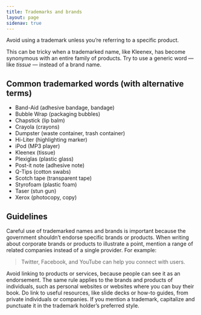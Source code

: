 ```yaml
---
title: Trademarks and brands
layout: page
sidenav: true
---
```

Avoid using a trademark unless you’re referring to a specific product.

This can be tricky when a trademarked name, like Kleenex, has become synonymous with an entire family of products. Try to use a generic word — like *tissue* — instead of a brand name.

## Common trademarked words (with alternative terms)

-   Band-Aid (adhesive bandage, bandage)
-   Bubble Wrap (packaging bubbles)
-   Chapstick (lip balm)
-   Crayola (crayons)
-   Dumpster (waste container, trash container)
-   Hi-Liter (highlighting marker)
-   iPod (MP3 player)
-   Kleenex (tissue)
-   Plexiglas (plastic glass)
-   Post-it note (adhesive note)
-   Q-Tips (cotton swabs)
-   Scotch tape (transparent tape)
-   Styrofoam (plastic foam)
-   Taser (stun gun)
-   Xerox (photocopy, copy)

## Guidelines

Careful use of trademarked names and brands is important because the government shouldn’t endorse specific brands or products. When writing about corporate brands or products to illustrate a point, mention a range of related companies instead of a single provider. For example:

> Twitter, Facebook, and YouTube can help you connect with users.

Avoid linking to products or services, because people can see it as an endorsement. The same rule applies to the brands and products of individuals, such as personal websites or websites where you can buy their book. Do link to useful resources, like slide decks or how-to guides, from private individuals or companies. If you mention a trademark, capitalize and punctuate it in the trademark holder’s preferred style.
